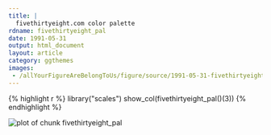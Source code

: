 ```yaml
---
title: |
  fivethirtyeight.com color palette
rdname: fivethirtyeight_pal
date: 1991-05-31
output: html_document
layout: article
category: ggthemes
images:
 - /allYourFigureAreBelongToUs/figure/source/1991-05-31-fivethirtyeight_pal/fivethirtyeight_pal-1.png
---
```





{% highlight r %}
library("scales")
show_col(fivethirtyeight_pal()(3))
{% endhighlight %}

![plot of chunk fivethirtyeight_pal](/allYourFigureAreBelongToUs/figure/source/1991-05-31-fivethirtyeight_pal/fivethirtyeight_pal-1.png) 